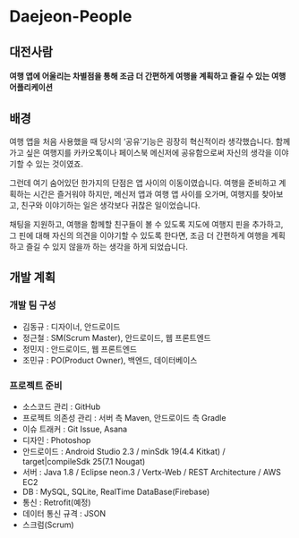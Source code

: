 # Daejeon-People
## 대전사람
#### 여행 앱에 어울리는 차별점을 통해 조금 더 간편하게 여행을 계획하고 즐길 수 있는 여행 어플리케이션

## 배경

 여행 앱을 처음 사용했을 때 당시의 ‘공유’기능은 굉장히 혁신적이라 생각했습니다. 함께 가고 싶은 여행지를 카카오톡이나 페이스북 메신저에 공유함으로써 자신의 생각을 이야기할 수 있는 것이였죠.

 그런데 여기 숨어있던 한가지의 단점은 앱 사이의 이동이였습니다. 여행을 준비하고 계획하는 시간은 즐거워야 하지만, 메신저 앱과 여행 앱 사이를 오가며, 여행지를 찾아보고, 친구와 이야기하는 일은 생각보다 귀찮은 일이었습니다.

 채팅을 지원하고, 여행을 함께할 친구들이 볼 수 있도록 지도에 여행지 핀을 추가하고, 그 핀에 대해 자신의 의견을 이야기할 수 있도록 한다면, 조금 더 간편하게 여행을 계획하고 즐길 수 있지 않을까 하는 생각을 하게 되었습니다.

## 개발 계획
### 개발 팀 구성

  - 김동규 : 디자이너, 안드로이드
  - 정근철 : SM(Scrum Master), 안드로이드, 웹 프론트엔드
  - 정민지 : 안드로이드, 웹 프론트엔드
  - 조민규 : PO(Product Owner), 백엔드, 데이터베이스

### 프로젝트 준비

  - 소스코드 관리 : GitHub
  - 프로젝트 의존성 관리 : 서버 측 Maven, 안드로이드 측 Gradle
  - 이슈 트래커 : Git Issue, Asana
  - 디자인 : Photoshop
  - 안드로이드 : Android Studio 2.3 / minSdk 19(4.4 Kitkat) / target|compileSdk 25(7.1 Nougat)
  - 서버 : Java 1.8 / Eclipse neon.3 / Vertx-Web / REST Architecture / AWS EC2
  - DB : MySQL, SQLite, RealTime DataBase(Firebase)
  - 통신 : Retrofit(예정)
  - 데이터 통신 규격 : JSON
  - 스크럼(Scrum)
